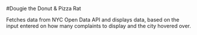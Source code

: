#Dougie the Donut & Pizza Rat

Fetches data from  NYC Open Data API and displays data, based on the input entered on how many complaints to display and the city hovered over.
